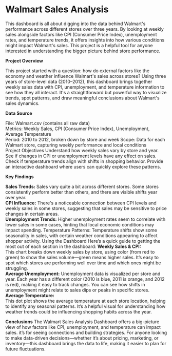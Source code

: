 # **Walmart Sales Analysis**
This dashboard is all about digging into the data behind Walmart's performance across different stores over three years. By looking at weekly sales alongside factors like CPI (Consumer Price Index), unemployment rates, and temperature trends, it offers insights into how various conditions might impact Walmart's sales. This project is a helpful tool for anyone interested in understanding the bigger picture behind store performance.

**Project Overview**

This project started with a question: how do external factors like the economy and weather influence Walmart's sales across stores? Using three years of store-level data (2010–2012), this dashboard brings together weekly sales data with CPI, unemployment, and temperature information to see how they all interact. It's a straightforward but powerful way to visualize trends, spot patterns, and draw meaningful conclusions about Walmart's sales dynamics.

**Data Source**

File: Walmart.csv (contains all raw data)  
Metrics: Weekly Sales, CPI (Consumer Price Index), Unemployment, Average Temperature  
Period: 2010 to 2012, broken down by store and week
Scope: Data for each Walmart store, capturing weekly performance and local conditions  
Project Objectives
Understand how weekly sales vary by store and year.
See if changes in CPI or unemployment levels have any effect on sales. Check if temperature trends align with shifts in shopping behavior.
Provide an interactive dashboard where users can quickly explore these patterns.

**Key Findings**  

**Sales Trends:** Sales vary quite a bit across different stores. Some stores consistently perform better than others, and there are visible shifts year over year.   
**CPI Influence:** There's a noticeable connection between CPI levels and weekly sales in some stores, suggesting that sales may be sensitive to price changes in certain areas.  
**Unemployment Trends:** Higher unemployment rates seem to correlate with lower sales in some cases, hinting that local economic conditions may impact spending.
Temperature Patterns: Temperature shifts show some seasonality in sales, with certain weather conditions appearing to affect shopper activity.
Using the Dashboard
Here’s a quick guide to getting the most out of each section in the dashboard:
**Weekly Sales & CPI:**  
This chart breaks down weekly sales by store, using color (from red to green) to show the sales volume—green means higher sales.
It’s easy to spot which stores are performing well over time and which ones might be struggling.  
**Average Unemployment:**
Unemployment data is visualized per store and year. Each year has a different color (2010 is blue, 2011 is orange, and 2012 is red), making it easy to track changes.
You can see how shifts in unemployment might relate to sales dips or peaks in specific stores.   
**Average Temperature:**  
This dot plot shows the average temperature at each store location, helping to identify any seasonal patterns.
It’s a helpful visual for understanding how weather trends could be influencing shopping habits across the year.

**Conclusions**
The Walmart Sales Analysis Dashboard offers a big-picture view of how factors like CPI, unemployment, and temperature can impact sales. it’s for seeing connections and building strategies. For anyone looking to make data-driven decisions—whether it’s about pricing, marketing, or inventory—this dashboard brings the data to life, making it easier to plan for future fluctuations.

